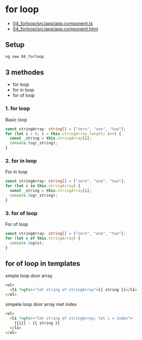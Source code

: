 # for loop

- [04_forloop/src/app/app.component.ts](/04_forloop/src/app/app.component.ts)
- [04_forloop/src/app/app.component.html](/04_forloop/src/app/app.component.html)

## Setup

```bash
ng new 04_forloop
```

## 3 methodes

- for loop
- for in loop
- for of loop

### 1. for loop

Basic loop

```ts
const stringArray: string[] = ["zero", "one", "two"];
for (let i = 0; i < this.stringArray.length; i++) {
  const _string = this.stringArray[i];
  console.log(_string);
}
```

### 2. for in loop

For in loop

```ts
const stringArray: string[] = ["zero", "one", "two"];
for (let i in this.stringArray) {
  const _string = this.stringArray[i];
  console.log(_string);
}
```

### 3. for of loop

For of loop

```ts
const stringArray: string[] = ["zero", "one", "two"];
for (let x of this.stringArray) {
  console.log(x);
}
```

## for of loop in templates

simple loop door array

```html
<ul>
  <li *ngFor="let string of stringArray">{{ string }}</li>
</ul>
```

simpele loop door array met index

```html
<ul>
  <li *ngFor="let string of stringArray; let i = index">
    {{i}} - {{ string }}
  </li>
</ul>
```
